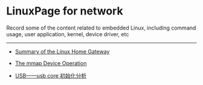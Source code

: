 # LinuxPage for network 
Record some of the content related to embedded Linux, including command usage, user application, kernel, device driver, etc

------------------------------------------------------------------------------------------------------------------------------


 - [Summary of the Linux Home Gateway](https://github.com/awokezhou/LinuxPage/wiki/%E5%AE%B6%E5%BA%AD%E7%BD%91%E5%85%B3)

 - [The mmap Device Operation](https://github.com/awokezhou/LinuxPage/wiki/The-mmap-Device-Operation)

 - [USB——usb core 初始化分析](https://github.com/awokezhou/LinuxPage/wiki/USB%E2%80%94%E2%80%94usb-core-%E5%88%9D%E5%A7%8B%E5%8C%96)
